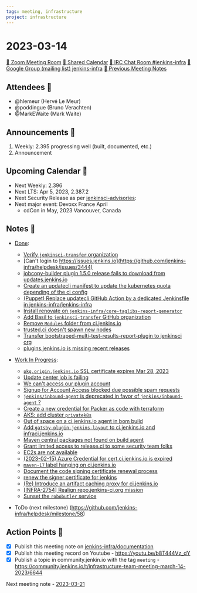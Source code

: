 ```yaml
---
tags: meeting, infrastructure
project: infrastructure
---
```

<!-- markdownlint-disable MD026-->

# 2023-03-14

[:movie_camera: Zoom Meeting Room](https://zoom.us/j/92454301214?pwd=aEVoUi9EanpaakN3L1ZxRlpDQk5Ddz09)
[:calendar: Shared Calendar](https://jenkins.io/event-calendar/)
[:speech_balloon: IRC Chat Room #jenkins-infra](https://jenkins.io/chat/#jenkins-infra)
[:email: Google Group (mailing list) jenkins-infra](https://groups.google.com/g/jenkins-infra)
[🧠 Previous Meeting Notes](https://github.com/jenkins-infra/documentation/blob/main/meetings/2023-03-07.md)

## Attendees 👥


<!-- Handles are community.jenkins.io handles -->
* @hlemeur (Hervé Le Meur)
* @poddingue (Bruno Verachten)
* @MarkEWaite (Mark Waite)

## Announcements :loudspeaker:

1. Weekly: 2.395 progressing well (built, documented, etc.)
2. Announcement

## Upcoming Calendar 📆

* Next Weekly: 2.396
* Next LTS: Apr 5, 2023, 2.387.2
* Next Security Release as per [jenkinsci-advisories](https://groups.google.com/g/jenkinsci-advisories):
* Next major event: Devoxx France April
    * cdCon in May, 2023 Vancouver, Canada

## Notes :book:


* [Done](https://github.com/jenkins-infra/helpdesk/milestone/57?closed=1):

  * [Verify `jenkinsci-transfer` organization](https://github.com/jenkins-infra/helpdesk/issues/3448)
  * [Can't login to https://issues.jenkins.io](https://github.com/jenkins-infra/helpdesk/issues/3444)
  * [jobcopy-builder plugin 1.5.0 release fails to download from updates.jenkins.io](https://github.com/jenkins-infra/helpdesk/issues/3429)
  * [Create an updatecli manifest to update the kubernetes quota depending of the ci config](https://github.com/jenkins-infra/helpdesk/issues/3431)
  * [(Puppet) Replace updatecli GitHub Action by a dedicated Jenkinsfile in jenkins-infra/jenkins-infra](https://github.com/jenkins-infra/helpdesk/issues/3419)
  * [Install renovate on `jenkins-infra/core-taglibs-report-generator`](https://github.com/jenkins-infra/helpdesk/issues/3442)
  * [Add Basil to `jenkinsci-transfer` GitHub organization](https://github.com/jenkins-infra/helpdesk/issues/3440)
  * [Remove `Modules` folder from ci.jenkins.io](https://github.com/jenkins-infra/helpdesk/issues/3438)
  * [trusted.ci doesn't spawn new nodes](https://github.com/jenkins-infra/helpdesk/issues/3416)
  * [Transfer bootstraped-multi-test-results-report-plugin to jenkinsci org](https://github.com/jenkins-infra/helpdesk/issues/3436)
  * [plugins.jenkins.io is missing recent releases](https://github.com/jenkins-infra/helpdesk/issues/3447)


* [Work In Progress](https://github.com/jenkins-infra/helpdesk/milestone/57):

  * [`pkg.origin.jenkins.io` SSL certificate expires Mar 28, 2023](https://github.com/jenkins-infra/helpdesk/issues/3446)
  * [Update center job is failing](https://github.com/jenkins-infra/helpdesk/issues/3411)
  * [We can't access our plugin account](https://github.com/jenkins-infra/helpdesk/issues/3393)
  * [Signup for Account Access blocked due possible spam requests](https://github.com/jenkins-infra/helpdesk/issues/3443)
  * [`jenkins/inbound-agent` is deprecated in favor of `jenkins/inbound-agent` ?](https://github.com/jenkins-infra/helpdesk/issues/3445)
  * [Create a new credential for Packer as code with terraform](https://github.com/jenkins-infra/helpdesk/issues/3439)
  * [AKS: add cluster `privatek8s`](https://github.com/jenkins-infra/helpdesk/issues/2844)
  * [Out of space on a ci.jenkins.io agent in bom build](https://github.com/jenkins-infra/helpdesk/issues/3423)
  * [Add `gatsby-plugin-jenkins-layout` to ci.jenkins.io and infraci.jenkins.io](https://github.com/jenkins-infra/helpdesk/issues/3435)
  * [Maven central packages not found on build agent](https://github.com/jenkins-infra/helpdesk/issues/3434)
  * [Grant limited access to release.ci to some security team folks](https://github.com/jenkins-infra/helpdesk/issues/3426)
  * [EC2s are not available](https://github.com/jenkins-infra/helpdesk/issues/3421)
  * [(2023-02-15) Azure Credential for cert.ci.jenkins.io is expired](https://github.com/jenkins-infra/helpdesk/issues/3395)
  * [`maven-17` label hanging on ci.jenkins.io](https://github.com/jenkins-infra/helpdesk/issues/3391)
  * [Document the code signing certificate renewal process](https://github.com/jenkins-infra/helpdesk/issues/3361)
  * [renew the signer certificate for jenkins](https://github.com/jenkins-infra/helpdesk/issues/3323)
  * [(Re) Introduce an artifact caching proxy for ci.jenkins.io](https://github.com/jenkins-infra/helpdesk/issues/2752)
  * [[INFRA-2754] Realign repo.jenkins-ci.org mission](https://github.com/jenkins-infra/helpdesk/issues/2322)
  * [Sunset the `robobutler` service](https://github.com/jenkins-infra/helpdesk/issues/3437)

* ToDo (next milestone) (https://github.com/jenkins-infra/helpdesk/milestone/58)

## Action Points :muscle:

<!-- How To: https://github.com/jenkins-infra/runbooks/tree/main/meetings -->
* [x] Publish this meeting note on [jenkins-infra/documentation](https://github.com/jenkins-infra/documentation) 
* [x] Publish this meeting record on Youtube - https://youtu.be/b8T444Vz_dY
* [x] Publish a topic in community.jenkin.io with the tag `meeting` - https://community.jenkins.io/t/infrastructure-team-meeting-march-14-2023/6644

Next meeting note - [2023-03-21](https://github.com/jenkins-infra/documentation/blob/main/meetings/2023-03-21.md) 